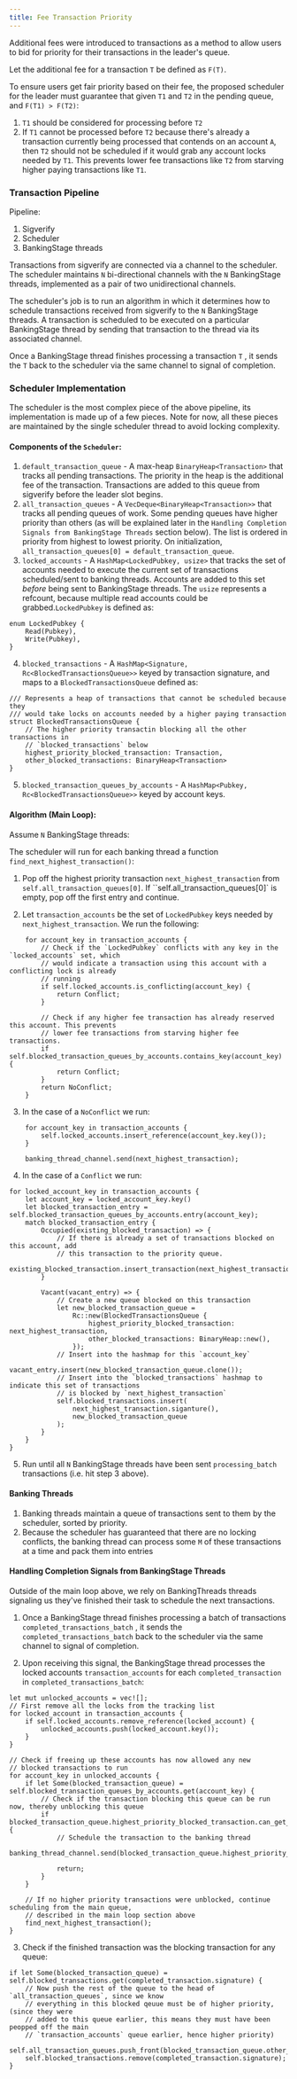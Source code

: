 ```yaml
---
title: Fee Transaction Priority
---
```


Additional fees were introduced to transactions as a method to allow users to bid for priority for
their transactions in the leader's queue.

Let the additional fee for a transaction `T` be defined as `F(T)`.

To ensure users get fair priority based on their fee, the proposed scheduler for the leader must
guarantee that given `T1` and `T2` in the pending queue, and `F(T1) > F(T2)`:

1. `T1` should be considered for processing before `T2`
2. If `T1` cannot be processed before `T2` because there's already a transaction currently being
processed that contends on an account `A`, then `T2` should not be scheduled if it would grab
any account locks needed by `T1`. This prevents lower fee transactions like `T2` from starving
higher paying transactions like `T1`.


### Transaction Pipeline

Pipeline:
1. Sigverify
2. Scheduler
3. BankingStage threads

Transactions from sigverify are connected via a channel to the scheduler. The scheduler maintains
`N` bi-directional channels with the `N` BankingStage threads, implemented as a pair of two
unidirectional channels.

The scheduler's job is to run an algorithm in which it determines how to schedule transactions
received from sigverify to the `N` BankingStage threads. A transaction is scheduled to be executed
on a particular BankingStage thread by sending that transaction to the thread via its associated
channel.

Once a BankingStage thread finishes processing a transaction `T` , it sends the `T` back
to the scheduler via the same channel to signal of completion.

### Scheduler Implementation

The scheduler is the most complex piece of the above pipeline, its implementation is made up of a
few pieces. Note for now, all these pieces are maintained by the single scheduler thread to avoid
locking complexity.

#### Components of the `Scheduler`:

1. `default_transaction_queue` - A max-heap `BinaryHeap<Transaction>` that tracks all pending transactions.
The priority in the heap is the additional fee of the transaction. Transactions are added to this queue 
from sigverify before the leader slot begins.
2. `all_transaction_queues` - A `VecDeque<BinaryHeap<Transaction>>` that tracks all pending queues of work.
Some pending queues have higher priority than others (as will be explained later in the `Handling Completion Signals from BankingStage Threads` section below). The list is ordered in priority from highest to lowest priority. On
initialization, `all_transaction_queues[0] = default_transaction_queue`.
3. `locked_accounts` - A `HashMap<LockedPubkey, usize>` that tracks the set of accounts needed to execute the
current set of transactions scheduled/sent to banking threads. Accounts are added to this set
*before* being sent to BankingStage threads. The `usize` represents a refcount, because multiple read
accounts could be grabbed.`LockedPubkey` is defined as:
```
enum LockedPubkey {
    Read(Pubkey),
    Write(Pubkey),
}
```
4. `blocked_transactions` -  A `HashMap<Signature, Rc<BlockedTransactionsQueue>>` keyed by
transaction signature, and maps to a `BlockedTransactionsQueue` defined as:
```
/// Represents a heap of transactions that cannot be scheduled because they
/// would take locks on accounts needed by a higher paying transaction
struct BlockedTransactionsQueue {
    // The higher priority transactin blocking all the other transactions in
    // `blocked_transactions` below
    highest_priority_blocked_transaction: Transaction,
    other_blocked_transactions: BinaryHeap<Transaction>
}
```
5. `blocked_transaction_queues_by_accounts` - A `HashMap<Pubkey, Rc<BlockedTransactionsQueue>>` keyed by
account keys.

#### Algorithm (Main Loop):

Assume `N` BankingStage threads:

The scheduler will run for each banking thread a function `find_next_highest_transaction()`:

1. Pop off the highest priority transaction `next_highest_transaction` from `self.all_transaction_queues[0]`.
If ``self.all_transaction_queues[0]` is empty, pop off the first entry and continue.

2. Let `transaction_accounts` be the set of `LockedPubkey` keys needed by
`next_highest_transaction`. We run the following:

```
    for account_key in transaction_accounts {
        // Check if the `LockedPubkey` conflicts with any key in the `locked_accounts` set, which
        // would indicate a transaction using this account with a conflicting lock is already
        // running
        if self.locked_accounts.is_conflicting(account_key) {
            return Conflict;
        }
        
        // Check if any higher fee transaction has already reserved this account. This prevents
        // lower fee transactions from starving higher fee transactions.
        if self.blocked_transaction_queues_by_accounts.contains_key(account_key) {
            return Conflict;
        }
        return NoConflict;
    }
```

3. In the case of a `NoConflict` we run:

```
    for account_key in transaction_accounts {
        self.locked_accounts.insert_reference(account_key.key());
    }

    banking_thread_channel.send(next_highest_transaction);
```

4. In the case of a `Conflict` we run:

```
for locked_account_key in transaction_accounts {
    let account_key = locked_account_key.key()
    let blocked_transaction_entry = self.blocked_transaction_queues_by_accounts.entry(account_key);
    match blocked_transaction_entry {
        Occupied(existing_blocked_transaction) => {
            // If there is already a set of transactions blocked on this account, add
            // this transaction to the priority queue.
            existing_blocked_transaction.insert_transaction(next_highest_transaction);
        }

        Vacant(vacant_entry) => {
            // Create a new queue blocked on this transaction
            let new_blocked_transaction_queue = 
                Rc::new(BlockedTransactionsQueue {
                    highest_priority_blocked_transaction: next_highest_transaction,
                    other_blocked_transactions: BinaryHeap::new(),
                });
            // Insert into the hashmap for this `account_key`
            vacant_entry.insert(new_blocked_transaction_queue.clone());
            // Insert into the `blocked_transactions` hashmap to indicate this set of transactions
            // is blocked by `next_highest_transaction`
            self.blocked_transactions.insert(
                next_highest_transaction.siganture(),
                new_blocked_transaction_queue
            );
        }
    }
}
```

5. Run until all `N` BankingStage threads have been sent `processing_batch` transactions (i.e. hit step 3 above).

#### Banking Threads
1. Banking threads maintain a queue of transactions sent to them by the scheduler, sorted by priority.
2. Because the scheduler has guaranteed that there are no locking conflicts, the banking thread can process
some `M` of these transactions at a time and pack them into entries

#### Handling Completion Signals from BankingStage Threads

Outside of the main loop above, we rely on BankingThreads threads signaling us they've finished their
task to schedule the next transactions.

1. Once a BankingStage thread finishes processing a batch of transactions `completed_transactions_batch` ,
it sends the `completed_transactions_batch` back to the scheduler via the same channel to signal of completion.

2. Upon receiving this signal, the BankingStage thread processes the locked accounts
`transaction_accounts` for each `completed_transaction` in `completed_transactions_batch`:
```
let mut unlocked_accounts = vec![];
// First remove all the locks from the tracking list
for locked_account in transaction_accounts {
    if self.locked_accounts.remove_reference(locked_account) {
        unlocked_accounts.push(locked_account.key());
    }
}

// Check if freeing up these accounts has now allowed any new
// blocked transactions to run
for account_key in unlocked_accounts {
    if let Some(blocked_transaction_queue) = self.blocked_transaction_queues_by_accounts.get(account_key) {
        // Check if the transaction blocking this queue can be run now, thereby unblocking this queue
        if blocked_transaction_queue.highest_priority_blocked_transaction.can_get_locks() {
            // Schedule the transaction to the banking thread
            banking_thread_channel.send(blocked_transaction_queue.highest_priority_blocked_transaction);

            return;
        }
    }

    // If no higher priority transactions were unblocked, continue scheduling from the main queue,
    // described in the main loop section above
    find_next_highest_transaction();
}
```

3. Check if the finished transaction was the blocking transaction for any queue:

```
if let Some(blocked_transaction_queue) = self.blocked_transactions.get(completed_transaction.signature) {
    // Now push the rest of the queue to the head of `all_transaction_queues`, since we know
    // everything in this blocked qeuue must be of higher priority, (since they were
    // added to this queue earlier, this means they must have been peopped off the main
    // `transaction_accounts` queue earlier, hence higher priority)
    self.all_transaction_queues.push_front(blocked_transaction_queue.other_blocked_transactions);
    self.blocked_transactions.remove(completed_transaction.signature);
}
```





